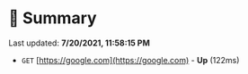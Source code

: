 # 📖 Summary
Last updated: **7/20/2021, 11:58:15 PM**

- `GET` [https://google.com](https://google.com) - **Up** (122ms)
